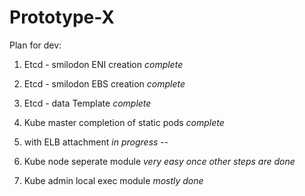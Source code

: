 # Prototype-X

Plan for dev:

1. Etcd - smilodon ENI creation *complete*

2. Etcd - smilodon EBS creation *complete*

3. Etcd - data Template *complete*

4. Kube master completion of static pods *complete*

5. with ELB attachment *in progress*
--

5. Kube node seperate module *very easy once other steps are done*

6. Kube admin local exec module *mostly done*
